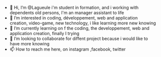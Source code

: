- 👋 Hi, I’m @Lagueule i'm student in formation, and i working with dependents old persons, I'm an manager assistant to life
- 👀 I’m interested in coding, développement, web and application creation, video-game, new technology, i like learning more new knowing
- 🌱 I’m currently learning on f the coding, the developpement, web and application creation, finally I trying 
- 💞️ I’m looking to collaborate for diffent project because i would like to have more knowing
- 📫 How to reach me here, on instagram ,facebook, twitter

<!---
Lagueule/Lagueule is a ✨ special ✨ repository because its `README.md` (this file) appears on your GitHub profile.
You can click the Preview link to take a look at your changes.
--->
